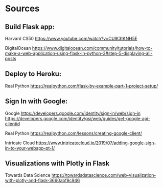 # Sources

## Build Flask app:
Harvard CS50
https://www.youtube.com/watch?v=CUIK3tKNH5E

DigitalOcean
https://www.digitalocean.com/community/tutorials/how-to-make-a-web-application-using-flask-in-python-3#step-5-displaying-all-posts

## Deploy to Heroku:
Real Python
https://realpython.com/flask-by-example-part-1-project-setup/

## Sign In with Google:
Google
https://developers.google.com/identity/sign-in/web/sign-in
https://developers.google.com/identity/gsi/web/guides/get-google-api-clientid

Real Python
https://realpython.com/lessons/creating-google-client/

Intricate Cloud
https://www.intricatecloud.io/2019/07/adding-google-sign-in-to-your-webapp-pt-1/

## Visualizations with Plotly in Flask
Towards Data Science
https://towardsdatascience.com/web-visualization-with-plotly-and-flask-3660abf9c946


